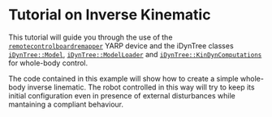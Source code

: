 Tutorial on Inverse Kinematic
=============================

This tutorial will guide you through the use of the [`remotecontrolboardremapper`](http://www.yarp.it/classyarp_1_1dev_1_1RemoteControlBoardRemapper.html) YARP device and the 
iDynTree classes [`iDynTree::Model`](http://robotology.gitlab.io/docs/idyntree/master/classiDynTree_1_1Model.html), 
[`iDynTree::ModelLoader`](http://robotology.gitlab.io/docs/idyntree/master/classiDynTree_1_1ModelLoader.html) 
and [`iDynTree::KinDynComputations`](http://robotology.gitlab.io/docs/idyntree/master/classiDynTree_1_1KinDynComputations.html) for whole-body control. 

The code contained in this example will show how to create a simple whole-body inverse linematic.
The robot controlled in this way will try to keep its initial configuration even in presence of external disturbances while mantaining a compliant behaviour.

